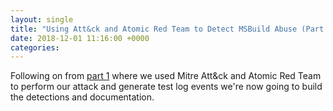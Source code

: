 ```yaml
---
layout: single
title: "Using Att&ck and Atomic Red Team to Detect MSBuild Abuse (Part 2)"
date: 2018-12-01 11:16:00 +0000
categories:
---
```

Following on from [part 1](https://bleepsec.com/2018/11/26/using-attack-atomic-red-team-part1.html) where we used Mitre Att&ck and Atomic Red Team to perform our attack and generate test log events we're now going to build the detections and documentation.

